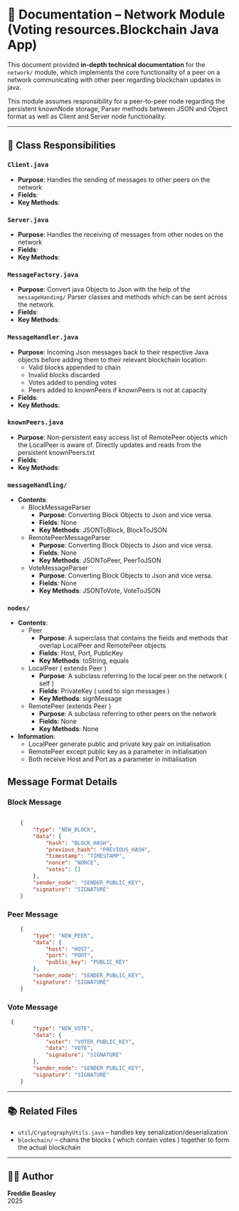 # 📘 Documentation – Network Module (Voting resources.Blockchain Java App)

This document provided **in-depth technical documentation** for the `network/` module, which implements the core functionality of a peer on a network communicating with other peer regarding blockchain updates in java.

This module assumes responsibility for a peer-to-peer node regarding the persistent knownNode storage, Parser methods between JSON and Object format as well as Client and Server node functionality.

---

## 🧱 Class Responsibilities

### `Client.java`
- **Purpose**: Handles the sending of messages  to other peers on the network
- **Fields**:
- **Key Methods**:

### `Server.java`
- **Purpose**: Handles the receiving of messages from other nodes on the network
- **Fields**:
- **Key Methods**:

### `MessageFactory.java`
- **Purpose**: Convert java Objects to Json with the help of the `messageHanding/` Parser classes and methods which can be sent across the network.
- **Fields**:
- **Key Methods**:

### `MessageHandler.java`
- **Purpose**: Incoming Json messages back to their respective Java objects before adding them to their relevant blockchain location:
  - Valid blocks appended to chain
  - Invalid blocks discarded
  - Votes added to pending votes
  - Peers added to knownPeers if knownPeers is not at capacity
- **Fields**:
- **Key Methods**:

### `knownPeers.java`
- **Purpose**: Non-persistent easy access list of RemotePeer objects which the LocalPeer is aware of. Directly updates and reads from the persistent knownPeers.txt
- **Fields**: 
- **Key Methods**:

### `messageHandling/`
- **Contents**:
  - BlockMessageParser
    - **Purpose**: Converting Block Objects to Json and vice versa.
    - **Fields**: None
    - **Key Methods**: JSONToBlock, BlockToJSON
  - RemotePeerMessageParser
    - **Purpose**: Converting Block Objects to Json and vice versa.
    - **Fields**: None
    - **Key Methods**: JSONToPeer, PeerToJSON
  - VoteMessageParser
    - **Purpose**: Converting Block Objects to Json and vice versa.
    - **Fields**: None
    - **Key Methods**: JSONToVote, VoteToJSON

### `nodes/`
- **Contents**:
  - Peer
    - **Purpose**: A superclass that contains the fields and methods that overlap LocalPeer and RemotePeer objects
    - **Fields**: Host, Port, PublicKey
    - **Key Methods**: toString, equals
  - LocalPeer ( extends Peer )
    - **Purpose**: A subclass referring to the local peer on the network ( self )
    - **Fields**: PrivateKey ( used to sign messages )
    - **Key Methods**: signMessage
  - RemotePeer (extends Peer )
    - **Purpose**: A subclass referring to other peers on the network
    - **Fields**: None
    - **Key Methods**: None
- **Information**:
  - LocalPeer generate public and private key pair on initialisation
  - RemotePeer except public key as a parameter in initialisation
  - Both receive Host and Port as a parameter in initialisation


## Message Format Details

### Block Message
```json

    {
        "type": "NEW_BLOCK",
        "data": {
            "hash": "BLOCK_HASH",
            "previous_hash": "PREVIOUS_HASH",
            "timestamp": "TIMESTAMP",
            "nonce": "NONCE",
            "votes": []
        },
        "sender_node": "SENDER_PUBLIC_KEY",
        "signature": "SIGNATURE"
    }

```
### Peer Message
```json
    {
        "type": "NEW_PEER",
        "data": {
            "host": "HOST",
            "port": "PORT",
            "public_key": "PUBLIC_KEY"
        },
        "sender_node": "SENDER_PUBLIC_KEY",
        "signature": "SIGNATURE"
    }
```
### Vote Message
```json
 {
        "type": "NEW_VOTE",
        "data": {
            "voter": "VOTER_PUBLIC_KEY",
            "data": "VOTE",
            "signature": "SIGNATURE"
        },
        "sender_node": "SENDER_PUBLIC_KEY",
        "signature": "SIGNATURE"
    }
```

---

## 📚 Related Files

- `util/CryptographyUtils.java` – handles key serialization/deserialization
- `blockchain/` – chains the blocks ( which contain votes ) together to form the actual blockchain

---

## 🧑‍💻 Author

**Freddie Beasley**  
2025



